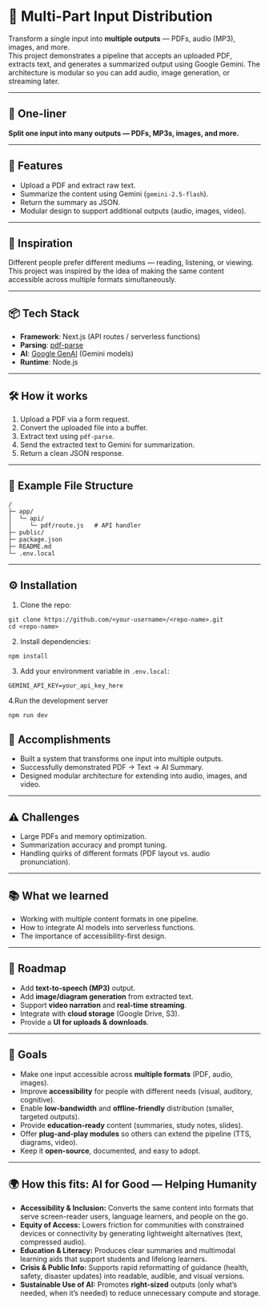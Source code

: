 # 📄 Multi-Part Input Distribution

Transform a single input into **multiple outputs** — PDFs, audio (MP3), images, and more.  
This project demonstrates a pipeline that accepts an uploaded PDF, extracts text, and generates a summarized output using Google Gemini. The architecture is modular so you can add audio, image generation, or streaming later.

---

## 🔖 One-liner
**Split one input into many outputs — PDFs, MP3s, images, and more.**

---

## 🚀 Features
- Upload a PDF and extract raw text.
- Summarize the content using Gemini (`gemini-2.5-flash`).
- Return the summary as JSON.
- Modular design to support additional outputs (audio, images, video).

---

## 🧠 Inspiration
Different people prefer different mediums — reading, listening, or viewing. This project was inspired by the idea of making the same content accessible across multiple formats simultaneously.

---

## 📦 Tech Stack
- **Framework**: Next.js (API routes / serverless functions)  
- **Parsing**: [pdf-parse](https://www.npmjs.com/package/pdf-parse)  
- **AI**: [Google GenAI](https://ai.google.dev) (Gemini models)  
- **Runtime**: Node.js  

---

## 🛠️ How it works
1. Upload a PDF via a form request.  
2. Convert the uploaded file into a buffer.  
3. Extract text using `pdf-parse`.  
4. Send the extracted text to Gemini for summarization.  
5. Return a clean JSON response.  

---

## 📂 Example File Structure

```text
/
├─ app/
│  └─ api/
│     └─ pdf/route.js   # API handler
├─ public/
├─ package.json
├─ README.md
└─ .env.local
```

---
## ⚙️ Installation

1. Clone the repo:
```console
git clone https://github.com/<your-username>/<repo-name>.git
cd <repo-name>
```
2. Install dependencies:
```console
npm install
```
3. Add your environment variable in `.env.local`:
```text
GEMINI_API_KEY=your_api_key_here
```
4.Run the development server
```console
npm run dev
```

## 🎉 Accomplishments
- Built a system that transforms one input into multiple outputs.  
- Successfully demonstrated PDF → Text → AI Summary.  
- Designed modular architecture for extending into audio, images, and video.  

---

## ⚠️ Challenges
- Large PDFs and memory optimization.  
- Summarization accuracy and prompt tuning.  
- Handling quirks of different formats (PDF layout vs. audio pronunciation).  

---

## 📚 What we learned
- Working with multiple content formats in one pipeline.  
- How to integrate AI models into serverless functions.  
- The importance of accessibility-first design.  

---

## 🔭 Roadmap
- Add **text-to-speech (MP3)** output.  
- Add **image/diagram generation** from extracted text.  
- Support **video narration** and **real-time streaming**.  
- Integrate with **cloud storage** (Google Drive, S3).  
- Provide a **UI for uploads & downloads**.
---
## 🎯 Goals

- Make one input accessible across **multiple formats** (PDF, audio, images).
- Improve **accessibility** for people with different needs (visual, auditory, cognitive).
- Enable **low-bandwidth** and **offline-friendly** distribution (smaller, targeted outputs).
- Provide **education-ready** content (summaries, study notes, slides).
- Offer **plug-and-play modules** so others can extend the pipeline (TTS, diagrams, video).
- Keep it **open-source**, documented, and easy to adopt.
---
## 🌍 How this fits: AI for Good — Helping Humanity

- **Accessibility & Inclusion:** Converts the same content into formats that serve screen-reader users, language learners, and people on the go.
- **Equity of Access:** Lowers friction for communities with constrained devices or connectivity by generating lightweight alternatives (text, compressed audio).
- **Education & Literacy:** Produces clear summaries and multimodal learning aids that support students and lifelong learners.
- **Crisis & Public Info:** Supports rapid reformatting of guidance (health, safety, disaster updates) into readable, audible, and visual versions.
- **Sustainable Use of AI:** Promotes **right-sized** outputs (only what’s needed, when it’s needed) to reduce unnecessary compute and storage.
